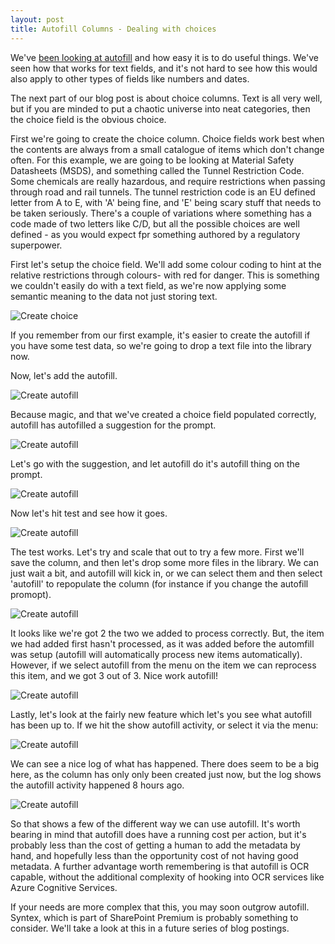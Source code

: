 ```yaml
---
layout: post
title: Autofill Columns - Dealing with choices
---
```


We've [been looking at autofill](2025-06-07-In-Praise-Of-Autofill.md) and how easy it is to do useful things.  We've seen how that works for text fields, and it's not hard to see how this would also apply to other types of fields like numbers and dates. 

The next part of our blog post is about choice columns. Text is all very well, but if you are minded to put a chaotic universe into neat categories, then the choice field is the obvious choice.

First we're going to create the choice column. Choice fields work best when the contents are always from a small catalogue of items which don't change often. For this example, we are going to be looking at Material Safety Datasheets (MSDS), and something called the Tunnel Restriction Code. Some chemicals are really hazardous, and require restrictions when passing through road and rail tunnels.  The tunnel restriction code is an EU defined letter from A to E, with 'A' being fine, and 'E' being scary stuff that needs to be taken seriously.  There's a couple of variations where something has a code made of two letters like C/D, but all the possible choices are well defined - as you would expect fpr  something authored by a regulatory superpower.

First let's setup the choice field. We'll add some colour coding to hint at the relative restrictions through colours- with red for danger. This is something we couldn't easily do with a text field, as we're now applying some semantic meaning to the data not just storing text.

![Create choice](../images/2025-09-03/choice1.png)

If you remember from our first example, it's easier to create the autofill if you have some test data, so we're going to drop a text file into the library now.

Now, let's add the autofill.

![Create autofill](../images/2025-09-03/choice2.png)

Because magic, and that we've created a choice field populated correctly, autofill has autofilled a suggestion for the prompt. 

![Create autofill](../images/2025-09-03/choice3.png)

Let's go with the suggestion, and let autofill do it's autofill thing on the prompt.

![Create autofill](../images/2025-09-03/choice4.png)

Now let's hit test and see how it goes.

![Create autofill](../images/2025-09-03/choice5.png)

The test works. Let's try and scale that out to try a few more. First we'll save the column, and then let's drop some more files in the library. We can just wait a bit, and autofill will kick in, or we can select them and then select 'autofill' to repopulate the column (for instance if you change the autofill promopt).

![Create autofill](../images/2025-09-03/choice6.png)

It looks like we're got 2 the two we added to process correctly. But, the item we had added first hasn't processed, as it was added before the automfill was setup (autofill will automatically process new items automatically). However, if we select autofill from the menu on the item we can reprocess this item, and we got 3 out of 3. Nice work autofill!

![Create autofill](../images/2025-09-03/choice7.png)

Lastly, let's look at the fairly new feature which let's you see what autofill has been up to. If we hit the show autofill activity, or select it via the menu:

![Create autofill](../images/2025-09-03/choice9.png)

We can see a nice log of what has happened. There does seem to be a big here, as the column has only only been created just now, but the log shows the autofill activity happened 8 hours ago.

![Create autofill](../images/2025-09-03/choice8.png)

So that shows a few of the different way we can use autofill. It's worth bearing in mind that autofill does have a running cost per action, but it's probably less than the cost of getting a human to add the metadata by hand, and hopefully less than the opportunity cost of not having good metadata. A further advantage worth remembering is that autofill is OCR capable, without the additional complexity of hooking into OCR services like Azure Cognitive Services. 

If your needs are more complex that this, you may soon outgrow autofill. Syntex, which is part of SharePoint Premium is probably something to consider. We'll take a look at this in a future series of blog postings. 
